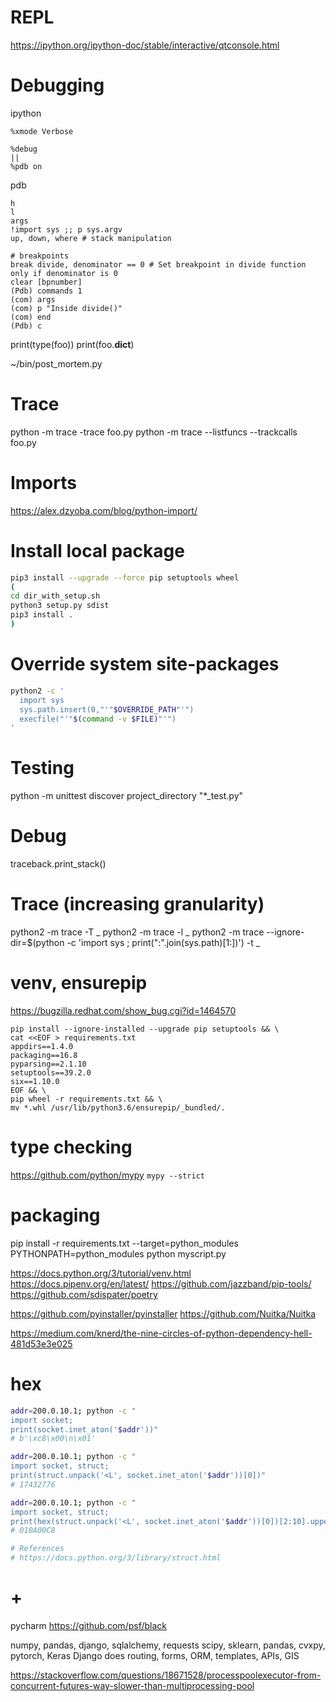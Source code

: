 # REPL

https://ipython.org/ipython-doc/stable/interactive/qtconsole.html

# Debugging

ipython
```
%xmode Verbose

%debug
||
%pdb on
```

pdb
```
h
l
args
!import sys ;; p sys.argv
up, down, where # stack manipulation

# breakpoints
break divide, denominator == 0 # Set breakpoint in divide function only if denominator is 0
clear [bpnumber]
(Pdb) commands 1
(com) args
(com) p "Inside divide()"
(com) end
(Pdb) c
```

print(type(foo))
print(foo.__dict__)

~/bin/post_mortem.py

# Trace

python -m trace -trace foo.py
python -m trace --listfuncs --trackcalls foo.py

# Imports

https://alex.dzyoba.com/blog/python-import/

# Install local package

```bash
pip3 install --upgrade --force pip setuptools wheel
(
cd dir_with_setup.sh
python3 setup.py sdist
pip3 install .
)
```

# Override system site-packages

```bash
python2 -c '
  import sys
  sys.path.insert(0,"'"$OVERRIDE_PATH"'")
  execfile("'"$(command -v $FILE)"'")
'
```

# Testing

python -m unittest discover project_directory "*_test.py"


# Debug

traceback.print_stack()

# Trace (increasing granularity)
python2 -m trace -T _
python2 -m trace -l _
python2 -m trace --ignore-dir=$(python -c 'import sys ; print(":".join(sys.path)[1:])') -t _

# venv, ensurepip

https://bugzilla.redhat.com/show_bug.cgi?id=1464570

```
pip install --ignore-installed --upgrade pip setuptools && \
cat <<EOF > requirements.txt
appdirs==1.4.0
packaging==16.8
pyparsing==2.1.10
setuptools==39.2.0
six==1.10.0
EOF && \
pip wheel -r requirements.txt && \
mv *.whl /usr/lib/python3.6/ensurepip/_bundled/.
```

# type checking

https://github.com/python/mypy
`mypy --strict`

# packaging

pip install -r requirements.txt --target=python_modules
PYTHONPATH=python_modules python myscript.py

https://docs.python.org/3/tutorial/venv.html
https://docs.pipenv.org/en/latest/
https://github.com/jazzband/pip-tools/
https://github.com/sdispater/poetry

https://github.com/pyinstaller/pyinstaller
https://github.com/Nuitka/Nuitka

https://medium.com/knerd/the-nine-circles-of-python-dependency-hell-481d53e3e025

# hex

```bash
addr=200.0.10.1; python -c "
import socket; 
print(socket.inet_aton('$addr'))"
# b'\xc8\x00\n\x01'

addr=200.0.10.1; python -c "
import socket, struct;
print(struct.unpack('<L', socket.inet_aton('$addr'))[0])"
# 17432776

addr=200.0.10.1; python -c "
import socket, struct; 
print(hex(struct.unpack('<L', socket.inet_aton('$addr'))[0])[2:10].upper().zfill(8))"
# 010A00C8

# References
# https://docs.python.org/3/library/struct.html
```

# +

pycharm
https://github.com/psf/black

numpy, pandas, django, sqlalchemy, requests
scipy, sklearn, pandas, cvxpy, pytorch, Keras
Django does routing, forms, ORM, templates, APIs, GIS

https://stackoverflow.com/questions/18671528/processpoolexecutor-from-concurrent-futures-way-slower-than-multiprocessing-pool
